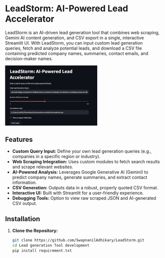 # LeadStorm: AI-Powered Lead Accelerator

LeadStorm is an AI-driven lead generation tool that combines web scraping, Gemini AI content generation, and CSV export in a single, interactive Streamlit UI. With LeadStorm, you can input custom lead generation queries, fetch and analyze potential leads, and download a CSV file containing predicted company names, summaries, contact emails, and decision-maker names.


<img src="Screenshot 2025-03-22 203945.png" alt="Pixel Art Example" width="300">


## Features

- **Custom Query Input:** Define your own lead generation queries (e.g., companies in a specific region or industry).
- **Web Scraping Integration:** Uses custom modules to fetch search results and scrape relevant websites.
- **AI-Powered Analysis:** Leverages Google Generative AI (Gemini) to predict company names, generate summaries, and extract contact information.
- **CSV Generation:** Outputs data in a robust, properly quoted CSV format.
- **Interactive UI:** Built with Streamlit for a user-friendly experience.
- **Debugging Tools:** Option to view raw scraped JSON and AI-generated CSV output.

## Installation

1. **Clone the Repository:**
   ```bash
   git clone https://github.com/SwapnanilAdhikary/LeadStorm.git
   cd Lead generation Tool development
   pip install requirement.txt


